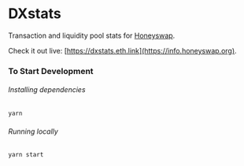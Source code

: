 # DXstats

Transaction and liquidity pool stats for [Honeyswap](https://app.honeyswap.org).

Check it out live: [https://dxstats.eth.link](https://info.honeyswap.org).

### To Start Development

###### Installing dependencies

```bash
yarn
```

###### Running locally

```bash
yarn start
```
